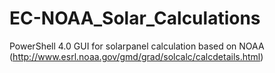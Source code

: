 # EC-NOAA_Solar_Calculations
PowerShell 4.0 GUI for solarpanel calculation based on NOAA (http://www.esrl.noaa.gov/gmd/grad/solcalc/calcdetails.html)
